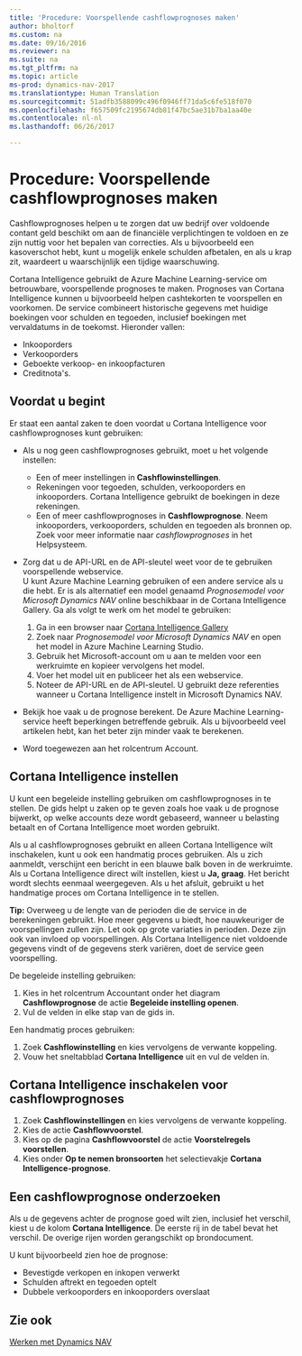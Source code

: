 ```yaml
---
title: 'Procedure: Voorspellende cashflowprognoses maken'
author: bholtorf
ms.custom: na
ms.date: 09/16/2016
ms.reviewer: na
ms.suite: na
ms.tgt_pltfrm: na
ms.topic: article
ms-prod: dynamics-nav-2017
ms.translationtype: Human Translation
ms.sourcegitcommit: 51adfb3588099c496f0946ff71da5c6fe518f070
ms.openlocfilehash: f657509fc2195674db81f47bc5ae31b7ba1aa40e
ms.contentlocale: nl-nl
ms.lasthandoff: 06/26/2017

---
```


# <a name="how-to-make-predictive-cash-flow-forecasts"></a>Procedure: Voorspellende cashflowprognoses maken
Cashflowprognoses helpen u te zorgen dat uw bedrijf over voldoende contant geld beschikt om aan de financiële verplichtingen te voldoen en ze zijn nuttig voor het bepalen van correcties. Als u bijvoorbeeld een kasoverschot hebt, kunt u mogelijk enkele schulden afbetalen, en als u krap zit, waardeert u waarschijnlijk een tijdige waarschuwing. 

Cortana Intelligence gebruikt de Azure Machine Learning-service om betrouwbare, voorspellende prognoses te maken. Prognoses van Cortana Intelligence kunnen u bijvoorbeeld helpen cashtekorten te voorspellen en voorkomen. De service combineert historische gegevens met huidige boekingen voor schulden en tegoeden, inclusief boekingen met vervaldatums in de toekomst. Hieronder vallen:
* Inkooporders
* Verkooporders
* Geboekte verkoop- en inkoopfacturen
* Creditnota's.

## <a name="before-you-start"></a>Voordat u begint  
Er staat een aantal zaken te doen voordat u Cortana Intelligence voor cashflowprognoses kunt gebruiken: 
* Als u nog geen cashflowprognoses gebruikt, moet u het volgende instellen:
    * Een of meer instellingen in **Cashflowinstellingen**. 
    * Rekeningen voor tegoeden, schulden, verkooporders en inkooporders. Cortana Intelligence gebruikt de boekingen in deze rekeningen.
    * Een of meer cashflowprognoses in **Cashflowprognose**. Neem inkooporders, verkooporders, schulden en tegoeden als bronnen op.  
    Zoek voor meer informatie naar _cashflowprognoses_ in het Helpsysteem. 
* Zorg dat u de API-URL en de API-sleutel weet voor de te gebruiken voorspellende webservice.  
    U kunt Azure Machine Learning gebruiken of een andere service als u die hebt. Er is als alternatief een model genaamd _Prognosemodel voor Microsoft Dynamics NAV_ online beschikbaar in de Cortana Intelligence Gallery. Ga als volgt te werk om het model te gebruiken:

    1. Ga in een browser naar [Cortana Intelligence Gallery](https://go.microsoft.com/fwlink/?linkid=828352)
    2. Zoek naar _Prognosemodel voor Microsoft Dynamics NAV_ en open het model in Azure Machine Learning Studio.
    3. Gebruik het Microsoft-account om u aan te melden voor een werkruimte en kopieer vervolgens het model.
    4. Voer het model uit en publiceer het als een webservice.
    5. Noteer de API-URL en de API-sleutel. U gebruikt deze referenties wanneer u Cortana Intelligence instelt in Microsoft Dynamics NAV.  

* Bekijk hoe vaak u de prognose berekent. De Azure Machine Learning-service heeft beperkingen betreffende gebruik. Als u bijvoorbeeld veel artikelen hebt, kan het beter zijn minder vaak te berekenen. 
* Word toegewezen aan het rolcentrum Account. 

## <a name="set-up-cortana-intelligence"></a>Cortana Intelligence instellen
U kunt een begeleide instelling gebruiken om cashflowprognoses in te stellen. De gids helpt u zaken op te geven zoals hoe vaak u de prognose bijwerkt, op welke accounts deze wordt gebaseerd, wanneer u belasting betaalt en of Cortana Intelligence moet worden gebruikt.  

Als u al cashflowprognoses gebruikt en alleen Cortana Intelligence wilt inschakelen, kunt u ook een handmatig proces gebruiken. Als u zich aanmeldt, verschijnt een bericht in een blauwe balk boven in de werkruimte. Als u Cortana Intelligence direct wilt instellen, kiest u **Ja, graag**. Het bericht wordt slechts eenmaal weergegeven. Als u het afsluit, gebruikt u het handmatige proces om Cortana Intelligence in te stellen.  

**Tip:** Overweeg u de lengte van de perioden die de service in de berekeningen gebruikt. Hoe meer gegevens u biedt, hoe nauwkeuriger de voorspellingen zullen zijn. Let ook op grote variaties in perioden. Deze zijn ook van invloed op voorspellingen. Als Cortana Intelligence niet voldoende gegevens vindt of de gegevens sterk variëren, doet de service geen voorspelling. 

De begeleide instelling gebruiken:
1. Kies in het rolcentrum Accountant onder het diagram **Cashflowprognose** de actie **Begeleide instelling openen**.
2. Vul de velden in elke stap van de gids in.

Een handmatig proces gebruiken:
1. Zoek **Cashflowinstelling** en kies vervolgens de verwante koppeling.
2. Vouw het sneltabblad **Cortana Intelligence** uit en vul de velden in.

## <a name="turn-on-cortana-intelligence-for-cash-flow-forecasts"></a>Cortana Intelligence inschakelen voor cashflowprognoses
1. Zoek **Cashflowinstellingen** en kies vervolgens de verwante koppeling.
2. Kies de actie **Cashflowvoorstel**.
3. Kies op de pagina **Cashflowvoorstel** de actie **Voorstelregels voorstellen**.  
4. Kies onder **Op te nemen bronsoorten** het selectievakje **Cortana Intelligence-prognose**.

## <a name="investigate-a-cash-flow-forecast"></a>Een cashflowprognose onderzoeken
Als u de gegevens achter de prognose goed wilt zien, inclusief het verschil, kiest u de kolom **Cortana Intelligence**. De eerste rij in de tabel bevat het verschil. De overige rijen worden gerangschikt op brondocument.  

U kunt bijvoorbeeld zien hoe de prognose:    
* Bevestigde verkopen en inkopen verwerkt 
* Schulden aftrekt en tegoeden optelt
* Dubbele verkooporders en inkooporders overslaat

## <a name="see-also"></a>Zie ook  
[Werken met Dynamics NAV](ui-work-product.md)

